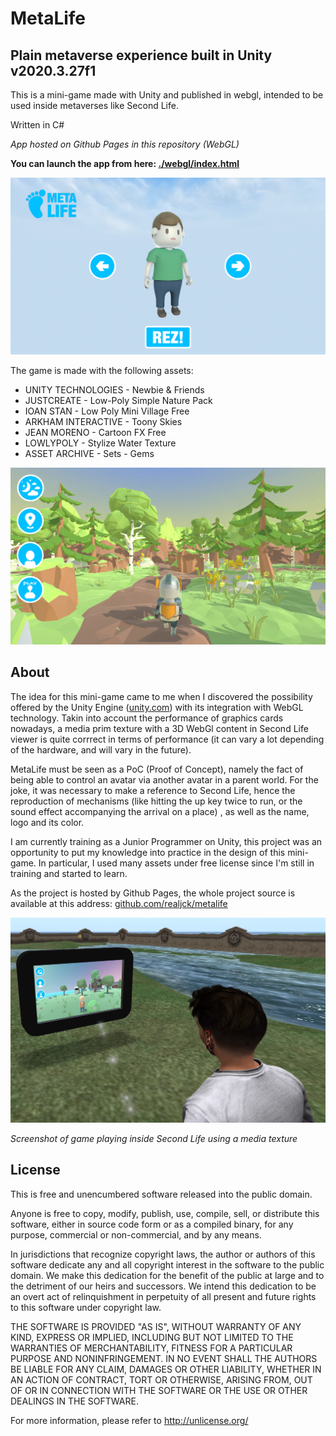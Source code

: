 # MetaLife
## Plain metaverse experience built in Unity v2020.3.27f1

This is a mini-game made with Unity and published in webgl, intended to be used inside metaverses like Second Life.

Written in C#
 
_App hosted on Github Pages in this repository (WebGL)_

**You can launch the app from here: [./webgl/index.html](https://realjck.github.io/metalife/webgl/)**
  
![Snapshot](snapshot.png)

The game is made with the following assets:
* UNITY TECHNOLOGIES - Newbie & Friends
* JUSTCREATE - Low-Poly Simple Nature Pack
* IOAN STAN - Low Poly Mini Village Free
* ARKHAM INTERACTIVE - Toony Skies
* JEAN MORENO - Cartoon FX Free
* LOWLYPOLY - Stylize Water Texture
* ASSET ARCHIVE - Sets - Gems

![Snapshot2](snapshot2.png)

## About

The idea for this mini-game came to me when I discovered the possibility offered by the Unity Engine ([unity.com](https://unity.com/)) with its integration with WebGL technology. Takin into account the performance of graphics cards nowadays, a media prim texture with a 3D WebGl content in Second Life viewer is quite corrrect in terms of performance (it can vary a lot depending of the hardware, and will vary in the future).

MetaLife must be seen as a PoC (Proof of Concept), namely the fact of being able to control an avatar via another avatar in a parent world. For the joke, it was necessary to make a reference to Second Life, hence the reproduction of mechanisms (like hitting the up key twice to run, or the sound effect accompanying the arrival on a place) , as well as the name, logo and its color.

I am currently training as a Junior Programmer on Unity, this project was an opportunity to put my knowledge into practice in the design of this mini-game. In particular, I used many assets under free license since I'm still in training and started to learn.

As the project is hosted by Github Pages, the whole project source is available at this address: [github.com/realjck/metalife](https://github.com/realjck/metalife)

![Snapshot3](snapshot3.jpg)

_Screenshot of game playing inside Second Life using a media texture_

## License

This is free and unencumbered software released into the public domain.

Anyone is free to copy, modify, publish, use, compile, sell, or
distribute this software, either in source code form or as a compiled
binary, for any purpose, commercial or non-commercial, and by any
means.

In jurisdictions that recognize copyright laws, the author or authors
of this software dedicate any and all copyright interest in the
software to the public domain. We make this dedication for the benefit
of the public at large and to the detriment of our heirs and
successors. We intend this dedication to be an overt act of
relinquishment in perpetuity of all present and future rights to this
software under copyright law.

THE SOFTWARE IS PROVIDED "AS IS", WITHOUT WARRANTY OF ANY KIND,
EXPRESS OR IMPLIED, INCLUDING BUT NOT LIMITED TO THE WARRANTIES OF
MERCHANTABILITY, FITNESS FOR A PARTICULAR PURPOSE AND NONINFRINGEMENT.
IN NO EVENT SHALL THE AUTHORS BE LIABLE FOR ANY CLAIM, DAMAGES OR
OTHER LIABILITY, WHETHER IN AN ACTION OF CONTRACT, TORT OR OTHERWISE,
ARISING FROM, OUT OF OR IN CONNECTION WITH THE SOFTWARE OR THE USE OR
OTHER DEALINGS IN THE SOFTWARE.

For more information, please refer to <http://unlicense.org/>